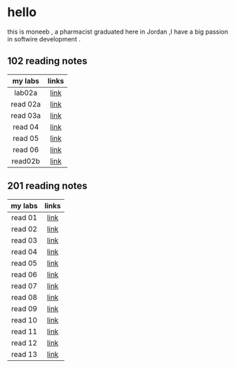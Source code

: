 # hello
 this is moneeb , a pharmacist graduated here in Jordan ,I have a big passion in softwire development .
 
 
 

## 102 reading notes 
|my labs   |      links               |    
|:--------:|:------------------------:|
| lab02a   |[link](102/102/lab02amd)  |
| read 02a |[link](102/102/read02a.md)|
| read 03a |[link](102/102/read03a.md)|   
| read 04  |[link](102/102/read04a.md)|
| read 05  | [link](102/102/read05.md)|
| read 06  |[link](102/102/read06.md) |
| read02b  |[link](102/102/read02b.md)|
 

## 201 reading notes 

|my labs   |      links               |    
|:--------:|:------------------------:|
|read 01   | [link](201/read01.md)    |
|read 02   | [link](201/read02.md)    |
|read 03   | [link](201/read03.md)    |
|read 04   | [link](201/read04.md)    |
|read 05   | [link](201/read05.md)    |
|read 06   | [link](201/read06.md)    |
|read 07   | [link](201/read07.md)    |
|read 08   | [link](201/read08.md)    |
|read 09   | [link](201/read09.md)    |
|read 10   | [link](201/read10.md)    |
|read 11   | [link](201/read11.md)    |
|read 12   | [link](201/read12.md)    |
|read 13   | [link](201/read13.md)    |